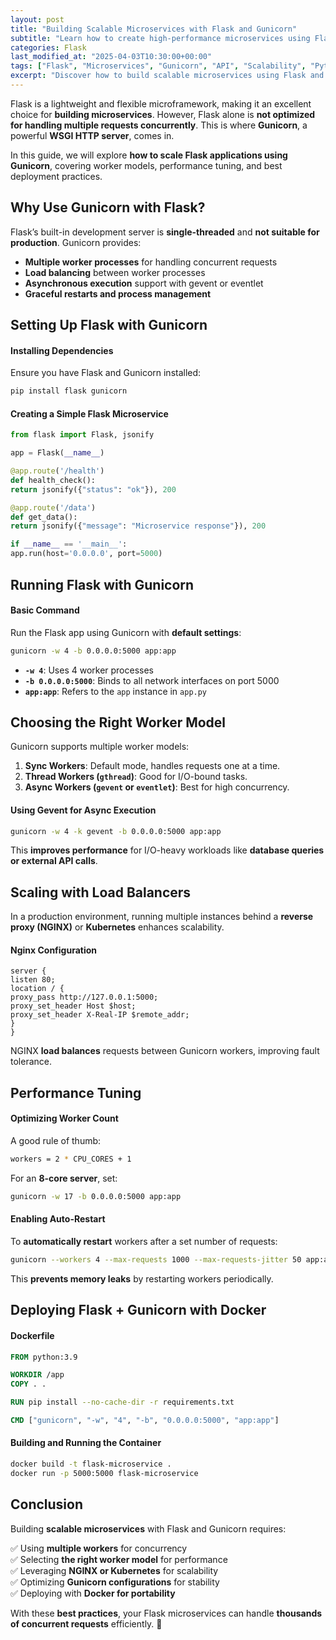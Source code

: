 ```yaml
---
layout: post
title: "Building Scalable Microservices with Flask and Gunicorn"
subtitle: "Learn how to create high-performance microservices using Flask and Gunicorn"
categories: Flask
last_modified_at: "2025-04-03T10:30:00+00:00"
tags: ["Flask", "Microservices", "Gunicorn", "API", "Scalability", "Python"]
excerpt: "Discover how to build scalable microservices using Flask and Gunicorn. Learn about worker models, performance tuning, and deployment strategies to optimize your API architecture."
---
```

Flask is a lightweight and flexible microframework, making it an excellent choice for **building microservices**. However, Flask alone is **not optimized for handling multiple requests concurrently**. This is where **Gunicorn**, a powerful **WSGI HTTP server**, comes in.

In this guide, we will explore **how to scale Flask applications using Gunicorn**, covering worker models, performance tuning, and best deployment practices.

## Why Use Gunicorn with Flask?

Flask’s built-in development server is **single-threaded** and **not suitable for production**. Gunicorn provides:

- **Multiple worker processes** for handling concurrent requests
- **Load balancing** between worker processes
- **Asynchronous execution** support with gevent or eventlet
- **Graceful restarts and process management**

## Setting Up Flask with Gunicorn

#### Installing Dependencies

Ensure you have Flask and Gunicorn installed:

```bash
pip install flask gunicorn
```

#### Creating a Simple Flask Microservice

```python
from flask import Flask, jsonify

app = Flask(__name__)

@app.route('/health')
def health_check():
return jsonify({"status": "ok"}), 200

@app.route('/data')
def get_data():
return jsonify({"message": "Microservice response"}), 200

if __name__ == '__main__':
app.run(host='0.0.0.0', port=5000)
```

## Running Flask with Gunicorn

#### Basic Command

Run the Flask app using Gunicorn with **default settings**:

```bash
gunicorn -w 4 -b 0.0.0.0:5000 app:app
```

- **`-w 4`**: Uses 4 worker processes
- **`-b 0.0.0.0:5000`**: Binds to all network interfaces on port 5000
- **`app:app`**: Refers to the `app` instance in `app.py`

## Choosing the Right Worker Model

Gunicorn supports multiple worker models:

1. **Sync Workers**: Default mode, handles requests one at a time.
2. **Thread Workers (`gthread`)**: Good for I/O-bound tasks.
3. **Async Workers (`gevent` or `eventlet`)**: Best for high concurrency.

#### Using Gevent for Async Execution

```bash
gunicorn -w 4 -k gevent -b 0.0.0.0:5000 app:app
```

This **improves performance** for I/O-heavy workloads like **database queries or external API calls**.

## Scaling with Load Balancers

In a production environment, running multiple instances behind a **reverse proxy (NGINX)** or **Kubernetes** enhances scalability.

#### Nginx Configuration

```nginx
server {
listen 80;
location / {
proxy_pass http://127.0.0.1:5000;
proxy_set_header Host $host;
proxy_set_header X-Real-IP $remote_addr;
}
}
```

NGINX **load balances** requests between Gunicorn workers, improving fault tolerance.

## Performance Tuning

#### Optimizing Worker Count

A good rule of thumb:

```bash
workers = 2 * CPU_CORES + 1
```

For an **8-core server**, set:

```bash
gunicorn -w 17 -b 0.0.0.0:5000 app:app
```

#### Enabling Auto-Restart

To **automatically restart** workers after a set number of requests:

```bash
gunicorn --workers 4 --max-requests 1000 --max-requests-jitter 50 app:app
```

This **prevents memory leaks** by restarting workers periodically.

## Deploying Flask + Gunicorn with Docker

#### Dockerfile

```dockerfile
FROM python:3.9

WORKDIR /app
COPY . .

RUN pip install --no-cache-dir -r requirements.txt

CMD ["gunicorn", "-w", "4", "-b", "0.0.0.0:5000", "app:app"]
```

#### Building and Running the Container

```bash
docker build -t flask-microservice .
docker run -p 5000:5000 flask-microservice
```

## Conclusion

Building **scalable microservices** with Flask and Gunicorn requires:

✅ Using **multiple workers** for concurrency  
✅ Selecting **the right worker model** for performance  
✅ Leveraging **NGINX or Kubernetes** for scalability  
✅ Optimizing **Gunicorn configurations** for stability  
✅ Deploying with **Docker for portability**

With these **best practices**, your Flask microservices can handle **thousands of concurrent requests** efficiently. 🚀  
